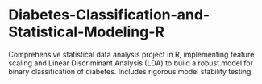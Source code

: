 # Diabetes-Classification-and-Statistical-Modeling-R
Comprehensive statistical data analysis project in R, implementing feature scaling and Linear Discriminant Analysis (LDA) to build a robust model for binary classification of diabetes. Includes rigorous model stability testing.
